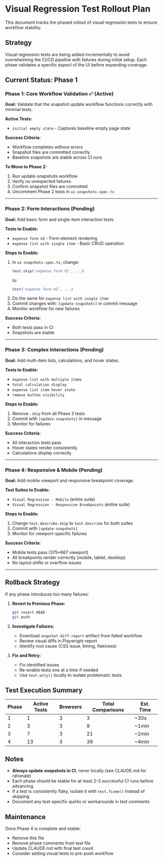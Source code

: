 # Visual Regression Test Rollout Plan

This document tracks the phased rollout of visual regression tests to ensure workflow stability.

## Strategy

Visual regression tests are being added incrementally to avoid overwhelming the CI/CD pipeline with failures during initial setup. Each phase validates a specific aspect of the UI before expanding coverage.

## Current Status: Phase 1

### Phase 1: Core Workflow Validation ✅ (Active)
**Goal:** Validate that the snapshot update workflow functions correctly with minimal tests.

**Active Tests:**
- `initial empty state` - Captures baseline empty page state

**Success Criteria:**
- Workflow completes without errors
- Snapshot files are committed correctly
- Baseline snapshots are stable across CI runs

**To Move to Phase 2:**
1. Run update-snapshots workflow
2. Verify no unexpected failures
3. Confirm snapshot files are committed
4. Uncomment Phase 2 tests in `ui-snapshots.spec.ts`

---

### Phase 2: Form Interactions (Pending)
**Goal:** Add basic form and single-item interaction tests.

**Tests to Enable:**
- `expense form UI` - Form element rendering
- `expense list with single item` - Basic CRUD operation

**Steps to Enable:**
1. In `ui-snapshots.spec.ts`, change:
   ```ts
   test.skip('expense form UI', ...)
   ```
   to:
   ```ts
   test('expense form UI', ...)
   ```
2. Do the same for `expense list with single item`
3. Commit changes with: `[update-snapshots]` in commit message
4. Monitor workflow for new failures

**Success Criteria:**
- Both tests pass in CI
- Snapshots are stable

---

### Phase 3: Complex Interactions (Pending)
**Goal:** Add multi-item lists, calculations, and hover states.

**Tests to Enable:**
- `expense list with multiple items`
- `total calculation display`
- `expense list item hover state`
- `remove button visibility`

**Steps to Enable:**
1. Remove `.skip` from all Phase 3 tests
2. Commit with `[update-snapshots]` in message
3. Monitor for failures

**Success Criteria:**
- All interaction tests pass
- Hover states render consistently
- Calculations display correctly

---

### Phase 4: Responsive & Mobile (Pending)
**Goal:** Add mobile viewport and responsive breakpoint coverage.

**Test Suites to Enable:**
- `Visual Regression - Mobile` (entire suite)
- `Visual Regression - Responsive Breakpoints` (entire suite)

**Steps to Enable:**
1. Change `test.describe.skip` to `test.describe` for both suites
2. Commit with `[update-snapshots]`
3. Monitor for viewport-specific failures

**Success Criteria:**
- Mobile tests pass (375×667 viewport)
- All breakpoints render correctly (mobile, tablet, desktop)
- No layout shifts or overflow issues

---

## Rollback Strategy

If any phase introduces too many failures:

1. **Revert to Previous Phase:**
   ```bash
   git revert HEAD
   git push
   ```

2. **Investigate Failures:**
   - Download `snapshot-diff-report` artifact from failed workflow
   - Review visual diffs in Playwright report
   - Identify root cause (CSS issue, timing, flakiness)

3. **Fix and Retry:**
   - Fix identified issues
   - Re-enable tests one at a time if needed
   - Use `test.only()` locally to isolate problematic tests

## Test Execution Summary

| Phase | Active Tests | Browsers | Total Comparisons | Est. Time |
|-------|-------------|----------|-------------------|-----------|
| 1     | 1           | 3        | 3                 | ~30s      |
| 2     | 3           | 3        | 9                 | ~1min     |
| 3     | 7           | 3        | 21                | ~2min     |
| 4     | 13          | 3        | 39                | ~4min     |

## Notes

- **Always update snapshots in CI**, never locally (see CLAUDE.md for rationale)
- Each phase should be stable for at least 2-3 successful CI runs before advancing
- If a test is consistently flaky, isolate it with `test.fixme()` instead of skipping
- Document any test-specific quirks or workarounds in test comments

## Maintenance

Once Phase 4 is complete and stable:
- Remove this file
- Remove phase comments from test file
- Update CLAUDE.md with final test count
- Consider adding visual tests to pre-push workflow

